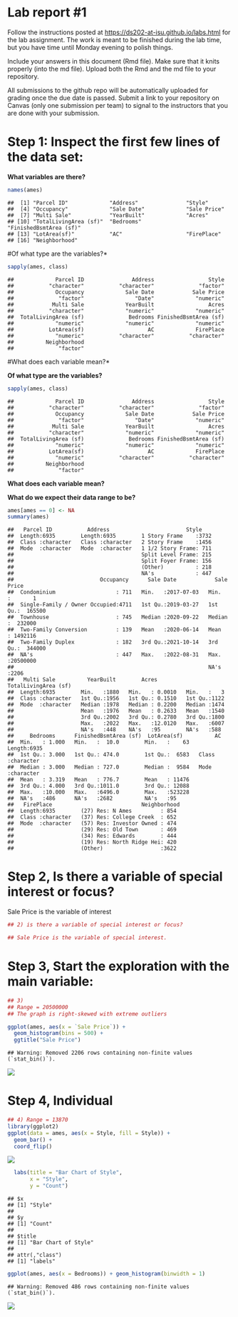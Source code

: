 
<!-- README.md is generated from README.Rmd. Please edit the README.Rmd file -->

# Lab report \#1

Follow the instructions posted at
<https://ds202-at-isu.github.io/labs.html> for the lab assignment. The
work is meant to be finished during the lab time, but you have time
until Monday evening to polish things.

Include your answers in this document (Rmd file). Make sure that it
knits properly (into the md file). Upload both the Rmd and the md file
to your repository.

All submissions to the github repo will be automatically uploaded for
grading once the due date is passed. Submit a link to your repository on
Canvas (only one submission per team) to signal to the instructors that
you are done with your submission.

# Step 1: Inspect the first few lines of the data set:

**What variables are there?**

``` r
names(ames)
```

    ##  [1] "Parcel ID"             "Address"               "Style"                
    ##  [4] "Occupancy"             "Sale Date"             "Sale Price"           
    ##  [7] "Multi Sale"            "YearBuilt"             "Acres"                
    ## [10] "TotalLivingArea (sf)"  "Bedrooms"              "FinishedBsmtArea (sf)"
    ## [13] "LotArea(sf)"           "AC"                    "FirePlace"            
    ## [16] "Neighborhood"

\#Of what type are the variables?\*

``` r
sapply(ames, class)
```

    ##             Parcel ID               Address                 Style 
    ##           "character"           "character"              "factor" 
    ##             Occupancy             Sale Date            Sale Price 
    ##              "factor"                "Date"             "numeric" 
    ##            Multi Sale             YearBuilt                 Acres 
    ##           "character"             "numeric"             "numeric" 
    ##  TotalLivingArea (sf)              Bedrooms FinishedBsmtArea (sf) 
    ##             "numeric"             "numeric"             "numeric" 
    ##           LotArea(sf)                    AC             FirePlace 
    ##             "numeric"           "character"           "character" 
    ##          Neighborhood 
    ##              "factor"

\#What does each variable mean?\*

**Of what type are the variables?**

``` r
sapply(ames, class)
```

    ##             Parcel ID               Address                 Style 
    ##           "character"           "character"              "factor" 
    ##             Occupancy             Sale Date            Sale Price 
    ##              "factor"                "Date"             "numeric" 
    ##            Multi Sale             YearBuilt                 Acres 
    ##           "character"             "numeric"             "numeric" 
    ##  TotalLivingArea (sf)              Bedrooms FinishedBsmtArea (sf) 
    ##             "numeric"             "numeric"             "numeric" 
    ##           LotArea(sf)                    AC             FirePlace 
    ##             "numeric"           "character"           "character" 
    ##          Neighborhood 
    ##              "factor"

**What does each variable mean?**

**What do we expect their data range to be?**

``` r
ames[ames == 0] <- NA
summary(ames)
```

    ##   Parcel ID           Address                        Style     
    ##  Length:6935        Length:6935        1 Story Frame    :3732  
    ##  Class :character   Class :character   2 Story Frame    :1456  
    ##  Mode  :character   Mode  :character   1 1/2 Story Frame: 711  
    ##                                        Split Level Frame: 215  
    ##                                        Split Foyer Frame: 156  
    ##                                        (Other)          : 218  
    ##                                        NA's             : 447  
    ##                           Occupancy      Sale Date            Sale Price      
    ##  Condominium                   : 711   Min.   :2017-07-03   Min.   :       1  
    ##  Single-Family / Owner Occupied:4711   1st Qu.:2019-03-27   1st Qu.:  165500  
    ##  Townhouse                     : 745   Median :2020-09-22   Median :  232000  
    ##  Two-Family Conversion         : 139   Mean   :2020-06-14   Mean   : 1492116  
    ##  Two-Family Duplex             : 182   3rd Qu.:2021-10-14   3rd Qu.:  344000  
    ##  NA's                          : 447   Max.   :2022-08-31   Max.   :20500000  
    ##                                                             NA's   :2206      
    ##   Multi Sale          YearBuilt        Acres         TotalLivingArea (sf)
    ##  Length:6935        Min.   :1880   Min.   : 0.0010   Min.   :   3        
    ##  Class :character   1st Qu.:1956   1st Qu.: 0.1510   1st Qu.:1122        
    ##  Mode  :character   Median :1978   Median : 0.2200   Median :1474        
    ##                     Mean   :1976   Mean   : 0.2633   Mean   :1540        
    ##                     3rd Qu.:2002   3rd Qu.: 0.2780   3rd Qu.:1800        
    ##                     Max.   :2022   Max.   :12.0120   Max.   :6007        
    ##                     NA's   :448    NA's   :95        NA's   :588         
    ##     Bedrooms      FinishedBsmtArea (sf)  LotArea(sf)          AC           
    ##  Min.   : 1.000   Min.   :  10.0        Min.   :    63   Length:6935       
    ##  1st Qu.: 3.000   1st Qu.: 474.0        1st Qu.:  6583   Class :character  
    ##  Median : 3.000   Median : 727.0        Median :  9584   Mode  :character  
    ##  Mean   : 3.319   Mean   : 776.7        Mean   : 11476                     
    ##  3rd Qu.: 4.000   3rd Qu.:1011.0        3rd Qu.: 12088                     
    ##  Max.   :10.000   Max.   :6496.0        Max.   :523228                     
    ##  NA's   :486      NA's   :2682          NA's   :95                         
    ##   FirePlace                            Neighborhood 
    ##  Length:6935        (27) Res: N Ames         : 854  
    ##  Class :character   (37) Res: College Creek  : 652  
    ##  Mode  :character   (57) Res: Investor Owned : 474  
    ##                     (29) Res: Old Town       : 469  
    ##                     (34) Res: Edwards        : 444  
    ##                     (19) Res: North Ridge Hei: 420  
    ##                     (Other)                  :3622

# Step 2, Is there a variable of special interest or focus?

Sale Price is the variable of interest

``` r
## 2) is there a variable of special interest or focus?

## Sale Price is the variable of special interest.
```

# Step 3, Start the exploration with the main variable:

``` r
## 3)
## Range = 20500000
## The graph is right-skewed with extreme outliers 

ggplot(ames, aes(x = `Sale Price`)) + 
  geom_histogram(bins = 500) +
  ggtitle("Sale Price")
```

    ## Warning: Removed 2206 rows containing non-finite values (`stat_bin()`).

![](README_files/figure-gfm/unnamed-chunk-7-1.png)<!-- -->

# Step 4, Individual

``` r
## 4) Range = 13870
library(ggplot2)
ggplot(data = ames, aes(x = Style, fill = Style)) +
  geom_bar() +
  coord_flip()
```

![](README_files/figure-gfm/unnamed-chunk-8-1.png)<!-- -->

``` r
  labs(title = "Bar Chart of Style",
       x = "Style",
       y = "Count")
```

    ## $x
    ## [1] "Style"
    ## 
    ## $y
    ## [1] "Count"
    ## 
    ## $title
    ## [1] "Bar Chart of Style"
    ## 
    ## attr(,"class")
    ## [1] "labels"

``` r
ggplot(ames, aes(x = Bedrooms)) + geom_histogram(binwidth = 1)
```

    ## Warning: Removed 486 rows containing non-finite values (`stat_bin()`).

![](README_files/figure-gfm/unnamed-chunk-9-1.png)<!-- -->
